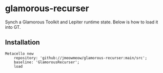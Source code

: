 # glamorous-recurser
Synch a Glamorous Toolkit and Lepiter runtime state. Below is how to load it into GT.
## Installation

```
Metacello new
	repository: 'github://jmeowmeow/glamorous-recurser:main/src';
	baseline: 'GlamorousRecurser';
	load
```


